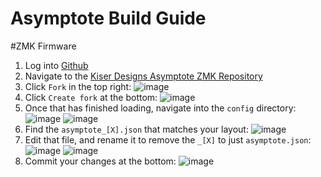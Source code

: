 # Asymptote Build Guide




#ZMK Firmware

1) Log into [Github](https://github.com/)
2) Navigate to the [Kiser Designs Asymptote ZMK Repository](https://github.com/KiserDesigns/asymptote-zmk)
3) Click `Fork` in the top right: ![image](https://user-images.githubusercontent.com/96897936/230153508-1ed875cc-70f5-4aa7-9cbd-496e768a61c7.png)
4) Click `Create fork` at the bottom: ![image](https://user-images.githubusercontent.com/96897936/230153629-43b385ca-e62f-4ecf-a6ac-af3986314608.png)
5) Once that has finished loading, navigate into the `config` directory: ![image](https://user-images.githubusercontent.com/96897936/230153911-66edd016-d08c-4804-ac8e-f887a5050350.png)
![image](https://user-images.githubusercontent.com/96897936/230153957-2065e077-9588-4968-b48d-a80197ccdcba.png)
6) Find the `asymptote_[X].json` that matches your layout: ![image](https://user-images.githubusercontent.com/96897936/230154624-dc923b82-7962-42e9-b5a2-6771530eeba5.png)
7) Edit that file, and rename it to remove the `_[X]` to just `asymptote.json`: ![image](https://user-images.githubusercontent.com/96897936/230155018-8f5b0a24-c08e-4aa3-940d-811d05b33f26.png)
![image](https://user-images.githubusercontent.com/96897936/230155080-52efbac7-f0fa-42e1-a887-a6fd0132bd07.png)
8) Commit your changes at the bottom: ![image](https://user-images.githubusercontent.com/96897936/230155175-a8f1e8e1-2b85-4dc8-9039-b253252cca67.png)
